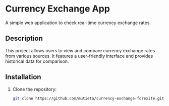 # Currency Exchange App

A simple web application to check real-time currency exchange rates.

## Description
This project allows users to view and compare currency exchange rates from various sources. It features a user-friendly interface and provides historical data for comparison.

## Installation
1. Clone the repository:
   ```bash
   git clone https://github.com/mutieta/currency-exchange-forexite.git
